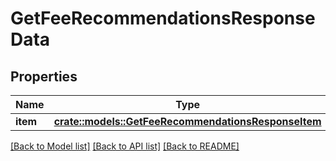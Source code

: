 # GetFeeRecommendationsResponseData

## Properties

Name | Type | Description | Notes
------------ | ------------- | ------------- | -------------
**item** | [**crate::models::GetFeeRecommendationsResponseItem**](GetFeeRecommendationsResponseItem.md) |  | 

[[Back to Model list]](../README.md#documentation-for-models) [[Back to API list]](../README.md#documentation-for-api-endpoints) [[Back to README]](../README.md)


